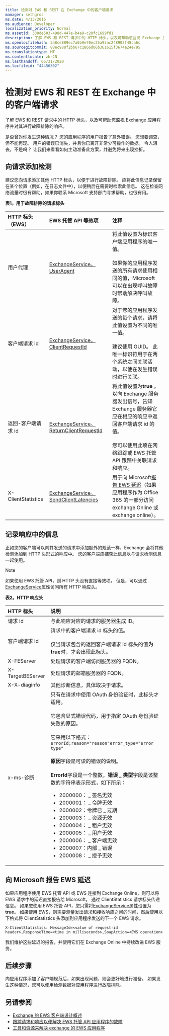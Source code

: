 ```yaml
---
title: 检测对 EWS 和 REST 在 Exchange 中的客户端请求
manager: sethgros
ms.date: 4/13/2016
ms.audience: Developer
localization_priority: Normal
ms.assetid: 330de503-498d-447e-b4a9-c20fc1699fd1
description: 了解 EWS 和 REST 请求中的 HTTP 标头，以及可帮助您监视 Exchange 应用程序并对其进行故障排除的响应。
ms.openlocfilehash: 3a8ce889ec7a6b9e70ec25a95ac248902f48ca6c
ms.sourcegitcommit: 88ec988f2bb67c1866d06b361615f3674a24e795
ms.translationtype: MT
ms.contentlocale: zh-CN
ms.lasthandoff: 05/31/2020
ms.locfileid: "44456302"
---
```

# <a name="instrumenting-client-requests-for-ews-and-rest-in-exchange"></a>检测对 EWS 和 REST 在 Exchange 中的客户端请求

了解 EWS 和 REST 请求中的 HTTP 标头，以及可帮助您监视 Exchange 应用程序并对其进行故障排除的响应。
  
是否曾对你发生这种情况？ 您的应用程序的用户报告了意外错误。 您想要调查，但不能再现。 用户的错误已消失，并且你已离开非常少可操作的数据。 令人沮丧，不是吗？ 让我们来看看如何主动准备此方案，并避免将来出现挫折。
  
## <a name="add-instrumentation-to-requests"></a>向请求添加检测

建议您向请求添加其他 HTTP 标头，以便于进行故障排除。 应将此信息记录保留在某个位置（例如，在日志文件中），以便稍后在需要时检索此信息。 这在检查网络流量时很有帮助，如果你联系 Microsoft 支持部门寻求帮助，也很有用。
  
**表1。用于故障排除的请求标头**

|**HTTP 标头（EWS）**|**EWS 托管 API 等效项**|**注释**|
|:-----|:-----|:-----|
|用户代理  <br/> |[ExchangeService。 UserAgent](https://msdn.microsoft.com/library/microsoft.exchange.webservices.data.exchangeservicebase.useragent%28v=exchg.80%29.aspx) <br/> |将此值设置为标识客户端应用程序的唯一值。<br/><br/> 如果你的应用程序发送的所有请求使用相同的值，Microsoft 可以在出现呼叫故障时帮助解决呼叫故障。  <br/> |
|客户端请求 id  <br/> |[ExchangeService。 ClientRequestId](https://msdn.microsoft.com/library/microsoft.exchange.webservices.data.exchangeservicebase.clientrequestid%28v=exchg.80%29.aspx) <br/> |对于您的应用程序发送的每个请求，请将此值设置为不同的唯一值。<br/><br/> 建议使用 GUID。 此唯一标识符用于在两个系统之间关联活动，以便在发生错误时进行关联。  <br/> |
|返回-客户端请求 id  <br/> |[ExchangeService。 ReturnClientRequestId](https://msdn.microsoft.com/library/microsoft.exchange.webservices.data.exchangeservicebase.returnclientrequestid%28v=exchg.80%29.aspx) <br/> |将此值设置为**true** ，以向 Exchange 服务器发出信号，告知 Exchange 服务器它应在相应的响应中返回客户端请求 id 的值。<br/><br/> 您可以使用此项在网络跟踪或 EWS 托管 API 跟踪中关联请求和响应。  <br/> |
|X-ClientStatistics  <br/> |[ExchangeService。 SendClientLatencies](https://msdn.microsoft.com/library/microsoft.exchange.webservices.data.exchangeservicebase.sendclientlatencies%28v=exchg.80%29.aspx) <br/> |用于向 Microsoft[报告 EWS 延迟](#bk_ReportLatency)（如果应用程序作为 Office 365 的一部分访问 exchange Online 或 exchange online）。  <br/> |
   
## <a name="log-information-from-responses"></a>记录响应中的信息

正如您的客户端可以向其发送的请求中添加额外的规范一样，Exchange 会将其他检测添加到 HTTP 头形式的响应中。 您的客户端应捕获此信息以与请求检测信息一起使用。
  
> [!NOTE]
> 如果使用 EWS 托管 API，则 HTTP 头没有直接等效项。 但是，可以通过[ExchangeService](https://msdn.microsoft.com/library/microsoft.exchange.webservices.data.exchangeservicebase.httpresponseheaders%28v=exchg.80%29.aspx)属性访问所有 HTTP 响应头。 
  
**表2。HTTP 响应头**

|**HTTP 标头**|**说明**|
|:-----|:-----|
|请求 id  <br/> |与此响应对应的请求的服务器生成 ID。  <br/> |
|客户端请求 id  <br/> |请求中的客户端请求 id 标头的值。<br/><br/> 仅当请求包含的返回客户端请求 id 标头的值**为 true**时，才会出现此标头。  <br/> |
|X-FEServer  <br/> |处理请求的客户端访问服务器的 FQDN。  <br/> |
|X-TargetBEServer  <br/> |处理请求的邮箱服务器的 FQDN。  <br/> |
|X-X-diaginfo  <br/> |其他诊断信息，具体取决于请求。  <br/> |
|x-ms-诊断  <br/> | 只有在请求中使用 OAuth 身份验证时，此标头才适用。<br/><br/> 它包含显式错误代码，用于指定 OAuth 身份验证失败的原因。<br/><br/> 它采用以下格式：`errorId;reason="reason"error_type="error type"`<br/><br/> **原因**字段是可读的错误的说明。<br/><br/> **ErrorId**字段是一个整数，**错误 \_ 类型**字段是该整数的字符串表示形式，如下所示：<ul><li>2000000： \_ 签名无效</li><li>2000001： \_ 令牌无效</li><li>  2000002：令牌已 \_ 过期</li><li>2000003： \_ 资源无效</li><li>2000004： \_ 租户无效  </li><li>2000005： \_ 用户无效</li><li>2000006： \_ 客户端无效</li><li>2000007：内部 \_ 错误</li><li>2000008： \_ 授予无效</li></ul> |
   
## <a name="report-ews-latency-to-microsoft"></a>向 Microsoft 报告 EWS 延迟
<a name="bk_ReportLatency"> </a>

如果应用程序使用 EWS 托管 API 或 EWS 连接到 Exchange Online，则可以将 EWS 请求中的延迟直接报告给 Microsoft。 通过 ClientStatistics 请求标头传递信息。 如果您使用 EWS 托管 API，您只需将[ExchangeService](https://msdn.microsoft.com/library/microsoft.exchange.webservices.data.exchangeservicebase.sendclientlatencies%28v=exchg.80%29.aspx)属性设置为**true**。 如果使用 EWS，则需要测量发出请求和接收响应之间的时间，然后使用以下格式将 ClientStatistics 头添加到应用程序发送的下一个 EWS 请求。
  
`X-ClientStatistics: MessageId=<value of request-id header>,ResponseTime=<time in milliseconds>,SoapAction=<EWS operation>`
  
我们维护这些延迟的报告，并使用它们在 Exchange Online 中持续改进 EWS 服务。
  
## <a name="next-steps"></a>后续步骤
<a name="bk_ReportLatency"> </a>

向应用程序添加了客户端规范后，如果出现问题，则会更好地进行准备。 如果发生这种情况，您可以使用检测数据对[应用程序进行故障排除](tools-and-resources-for-troubleshooting-ews-applications-for-exchange.md)。
  
## <a name="see-also"></a>另请参阅

- [Exchange 的 EWS 客户端设计概述](ews-client-design-overview-for-exchange.md)
- [跟踪请求和响应以便解决 EWS 托管 API 应用程序的故障](how-to-trace-requests-responses-to-troubleshoot-ews-managed-api-applications.md)
- [工具和资源来解决 exchange 的 EWS 应用程序](tools-and-resources-for-troubleshooting-ews-applications-for-exchange.md)
    


